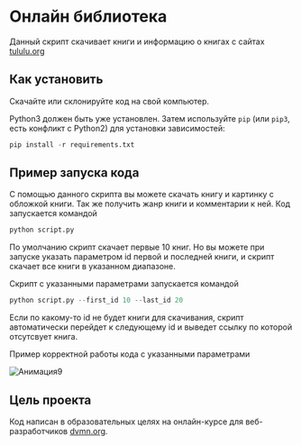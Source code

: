 # Онлайн библиотека

Данный скрипт скачивает книги и информацию о книгах с сайтах [tululu.org](https://tululu.org/)

## Как установить
Скачайте или склонируйте код на свой компьютер.

Python3 должен быть уже установлен. 
Затем используйте `pip` (или `pip3`, есть конфликт с Python2) для установки зависимостей:

```python
pip install -r requirements.txt
```

## Пример запуска кода

С помощью данного скрипта вы можете скачать книгу и картинку с обложкой книги. Так же получить  жанр книги и  комментарии к ней.
Код запускается командой

```python
python script.py
```

По умолчанию скрипт скачает первые 10 книг. Но вы можете при запуске указать параметром id первой и последней книги, и скрипт скачает все книги в указанном диапазоне.

Скрипт с указанными параметрами запускается командой 

```python
python script.py --first_id 10 --last_id 20
```

Если по какому-то id не будет книги для скачивания, скрипт автоматически перейдет к следующему id и выведет ссылку по которой отсутсвует книга.

Пример корректной работы кода с указанными параметрами

![Анимация9](https://gist.github.com/assets/133884450/c5909420-6196-4d2e-85e6-d32293eb1003)



## Цель проекта

Код написан в образовательных целях на онлайн-курсе для веб-разработчиков [dvmn.org](https://dvmn.org/).